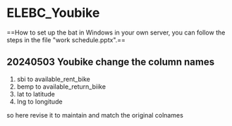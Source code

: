 # ELEBC_Youbike
==How to set up the bat in Windows in your own server, you can follow the steps in the file "work schedule.pptx".==

## 20240503 Youbike change the column names
1. sbi to available_rent_bike
2. bemp to available_return_biike
3. lat to latitude
4. lng to longitude

so here revise it to maintain and match the original colnames
